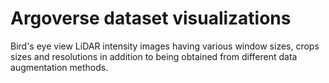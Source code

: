 # Argoverse dataset visualizations

Bird's eye view LiDAR intensity images having various window sizes, crops sizes and resolutions in addition to being obtained from different data augmentation methods. 
